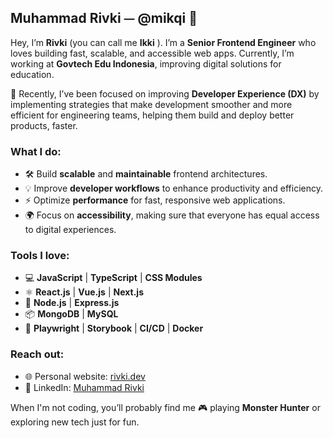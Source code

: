 ## Muhammad Rivki ⏤ @mikqi 👋

Hey, I’m **Rivki** (you can call me **Ikki** ). I’m a **Senior Frontend Engineer** who loves building fast, scalable, and accessible web apps. Currently, I’m working at **Govtech Edu Indonesia**, improving digital solutions for education.

🚀 Recently, I’ve been focused on improving **Developer Experience (DX)** by implementing strategies that make development smoother and more efficient for engineering teams, helping them build and deploy better products, faster.

### What I do:

- 🛠 Build **scalable** and **maintainable** frontend architectures.
- 💡 Improve **developer workflows** to enhance productivity and efficiency.
- ⚡ Optimize **performance** for fast, responsive web applications.
- 🌍 Focus on **accessibility**, making sure that everyone has equal access to digital experiences.

### Tools I love:

- 💻 **JavaScript** | **TypeScript** | **CSS Modules**
- ⚛️ **React.js** | **Vue.js** | **Next.js**
- 🚀 **Node.js** | **Express.js**
- 📦 **MongoDB** | **MySQL**
- 🧪 **Playwright** | **Storybook** | **CI/CD** | **Docker**

### Reach out:

- 🌐 Personal website: [rivki.dev](https://rivki.dev)
- 🔗 LinkedIn: [Muhammad Rivki](https://www.linkedin.com/in/muhammadrivki/)

When I'm not coding, you’ll probably find me 🎮 playing **Monster Hunter** or exploring new tech just for fun.

